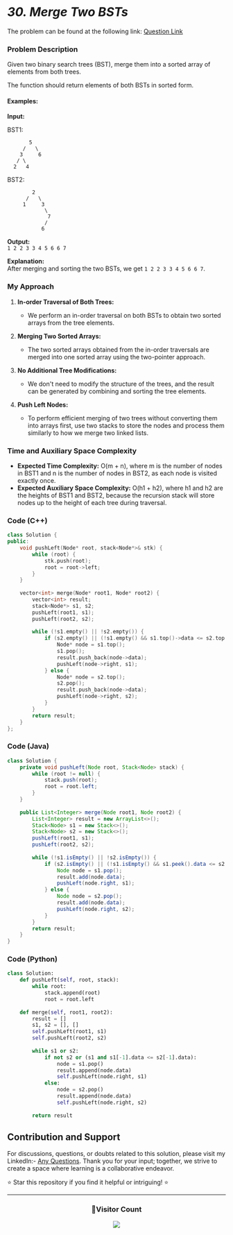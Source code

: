 # *30. Merge Two BSTs*

The problem can be found at the following link: [Question Link](https://www.geeksforgeeks.org/problems/merge-two-bst-s/1)

### Problem Description

Given two binary search trees (BST), merge them into a sorted array of elements from both trees.

The function should return elements of both BSTs in sorted form.

#### Examples:

**Input:**

BST1:  
```
       5  
     /   \  
    3     6  
   / \  
  2   4  
```  
BST2:  
```
        2  
      /   \  
     1     3  
            \  
             7  
            /  
           6  
```  

**Output:**  
`1 2 2 3 3 4 5 6 6 7`

**Explanation:**  
After merging and sorting the two BSTs, we get `1 2 2 3 3 4 5 6 6 7`.


### My Approach

1. **In-order Traversal of Both Trees:**
   - We perform an in-order traversal on both BSTs to obtain two sorted arrays from the tree elements.

2. **Merging Two Sorted Arrays:**
   - The two sorted arrays obtained from the in-order traversals are merged into one sorted array using the two-pointer approach.

3. **No Additional Tree Modifications:**
   - We don't need to modify the structure of the trees, and the result can be generated by combining and sorting the tree elements.

4. **Push Left Nodes:**
   - To perform efficient merging of two trees without converting them into arrays first, use two stacks to store the nodes and process them similarly to how we merge two linked lists.

### Time and Auxiliary Space Complexity

- **Expected Time Complexity:** O(m + n), where m is the number of nodes in BST1 and n is the number of nodes in BST2, as each node is visited exactly once.
- **Expected Auxiliary Space Complexity:** O(h1 + h2), where h1 and h2 are the heights of BST1 and BST2, because the recursion stack will store nodes up to the height of each tree during traversal.

### Code (C++)

```cpp
class Solution {
public:
    void pushLeft(Node* root, stack<Node*>& stk) {
        while (root) {
            stk.push(root);
            root = root->left;
        }
    }
    
    vector<int> merge(Node* root1, Node* root2) {
        vector<int> result;
        stack<Node*> s1, s2;
        pushLeft(root1, s1);
        pushLeft(root2, s2);
        
        while (!s1.empty() || !s2.empty()) {
            if (s2.empty() || (!s1.empty() && s1.top()->data <= s2.top()->data)) {
                Node* node = s1.top();
                s1.pop();
                result.push_back(node->data);
                pushLeft(node->right, s1);
            } else {
                Node* node = s2.top();
                s2.pop();
                result.push_back(node->data);
                pushLeft(node->right, s2);
            }
        }
        return result;
    }
};
```

### Code (Java)

```java
class Solution {
    private void pushLeft(Node root, Stack<Node> stack) {
        while (root != null) {
            stack.push(root);
            root = root.left;
        }
    }
    
    public List<Integer> merge(Node root1, Node root2) {
        List<Integer> result = new ArrayList<>();
        Stack<Node> s1 = new Stack<>();
        Stack<Node> s2 = new Stack<>();
        pushLeft(root1, s1);
        pushLeft(root2, s2);
        
        while (!s1.isEmpty() || !s2.isEmpty()) {
            if (s2.isEmpty() || (!s1.isEmpty() && s1.peek().data <= s2.peek().data)) {
                Node node = s1.pop();
                result.add(node.data);
                pushLeft(node.right, s1);
            } else {
                Node node = s2.pop();
                result.add(node.data);
                pushLeft(node.right, s2);
            }
        }
        return result;
    }
}
```

### Code (Python)

```python
class Solution:
    def pushLeft(self, root, stack):
        while root:
            stack.append(root)
            root = root.left
    
    def merge(self, root1, root2):
        result = []
        s1, s2 = [], []
        self.pushLeft(root1, s1)
        self.pushLeft(root2, s2)
        
        while s1 or s2:
            if not s2 or (s1 and s1[-1].data <= s2[-1].data):
                node = s1.pop()
                result.append(node.data)
                self.pushLeft(node.right, s1)
            else:
                node = s2.pop()
                result.append(node.data)
                self.pushLeft(node.right, s2)
        
        return result
```

## Contribution and Support

For discussions, questions, or doubts related to this solution, please visit my LinkedIn:- [Any Questions](https://www.linkedin.com/in/het-patel-8b110525a/). Thank you for your input; together, we strive to create a space where learning is a collaborative endeavor.

⭐ Star this repository if you find it helpful or intriguing! ⭐

---
<div align=center>
  <h3><b>📍Visitor Count</b></h3>
</div>

<p align="center">
  <img src="https://profile-counter.glitch.me/Hunterdii/count.svg" />
</p>
